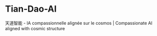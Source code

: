 # Tian-Dao-AI
天道智能 - IA compassionnelle alignée sur le cosmos | Compassionate AI aligned with cosmic structure
